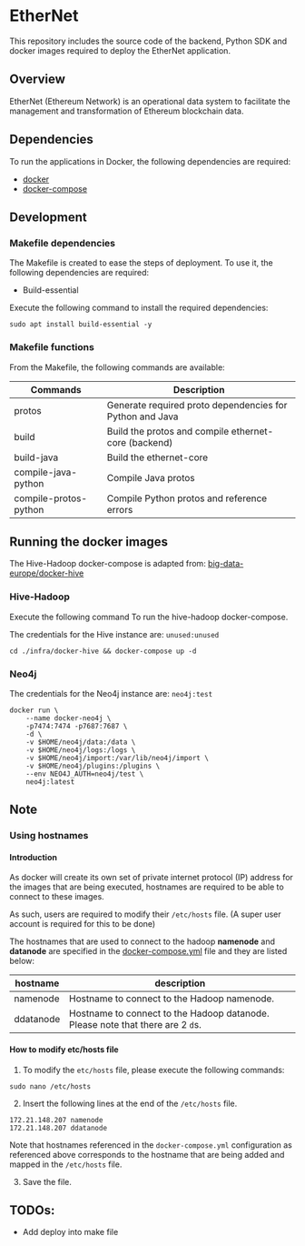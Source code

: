 # EtherNet
This repository includes the source code of the backend, Python SDK and docker images required to deploy the EtherNet application. 

## Overview
EtherNet (Ethereum Network) is an operational data system to facilitate the management and transformation of Ethereum blockchain data.


## Dependencies
To run the applications in Docker, the following dependencies are required:
- [docker](https://docs.docker.com/engine/install/ubuntu/)
- [docker-compose](https://linuxize.com/post/how-to-install-and-use-docker-compose-on-ubuntu-18-04/)


## Development

### Makefile dependencies
The Makefile is created to ease the steps of deployment. To use it, the following dependencies are required:
- Build-essential 
  
Execute the following command to install the required dependencies:
```shell
sudo apt install build-essential -y
```

### Makefile functions
From the Makefile, the following commands are available:

| Commands              | Description                                              |
|-----------------------|----------------------------------------------------------|
| protos                | Generate required proto dependencies for Python and Java |
| build                 | Build the protos and compile ethernet-core (backend)     |
| build-java            | Build the ethernet-core                                  |
| compile-java-python   | Compile Java protos                                      |
| compile-protos-python | Compile Python protos and reference errors               |


## Running the docker images
The Hive-Hadoop docker-compose is adapted from:
[big-data-europe/docker-hive](https://github.com/big-data-europe/docker-hive)

### Hive-Hadoop
Execute the following command To run the hive-hadoop docker-compose.

The credentials for the Hive instance are: `unused:unused`

```shell
cd ./infra/docker-hive && docker-compose up -d
```

### Neo4j
The credentials for the Neo4j instance are: `neo4j:test`
```shell
docker run \
    --name docker-neo4j \
    -p7474:7474 -p7687:7687 \
    -d \
    -v $HOME/neo4j/data:/data \
    -v $HOME/neo4j/logs:/logs \
    -v $HOME/neo4j/import:/var/lib/neo4j/import \
    -v $HOME/neo4j/plugins:/plugins \
    --env NEO4J_AUTH=neo4j/test \
    neo4j:latest
```

## Note

### Using hostnames

#### Introduction
As docker will create its own set of private internet protocol (IP) address for the images that are being executed, hostnames are required to be able to connect to these images.

As such, users are required to modify their `/etc/hosts` file. (A super user account is required for this to be done)

The hostnames that are used to connect to the hadoop **namenode** and **datanode** are specified in the [docker-compose.yml](infra/docker-hive/docker-compose.yml) file and they are listed below:

| hostname  | description                                                                     |
|-----------|---------------------------------------------------------------------------------|
| namenode  | Hostname to connect to the Hadoop namenode.                                     |
| ddatanode | Hostname to connect to the Hadoop datanode. Please note that there are 2 `d`s. |


#### How to modify etc/hosts file
1. To modify the `etc/hosts` file, please execute the following commands:

```shell
sudo nano /etc/hosts
```

2. Insert the following lines at the end of the `/etc/hosts` file.

```text
172.21.148.207 namenode
172.21.148.207 ddatanode
```

Note that hostnames referenced in the `docker-compose.yml` configuration as referenced above corresponds to the hostname that are being added and mapped in the `/etc/hosts` file. 

3. Save the file.


## TODOs:
- Add deploy into make file

